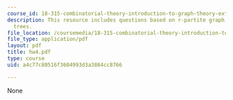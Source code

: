 ```yaml
---
course_id: 18-315-combinatorial-theory-introduction-to-graph-theory-extremal-and-enumerative-combinatorics-spring-2005
description: This resource includes questions based on r-partite graph, and spanning
  trees.
file_location: /coursemedia/18-315-combinatorial-theory-introduction-to-graph-theory-extremal-and-enumerative-combinatorics-spring-2005/a4c77c80516f3604993d3a3864cc8766_hw4.pdf
file_type: application/pdf
layout: pdf
title: hw4.pdf
type: course
uid: a4c77c80516f3604993d3a3864cc8766

---
```

None